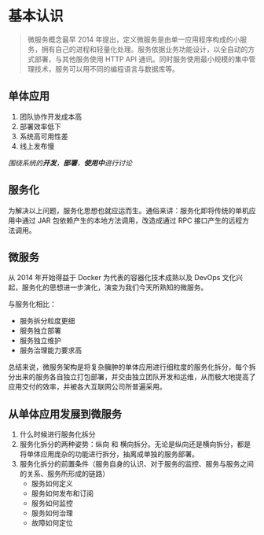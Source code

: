 # 基本认识

> 微服务概念最早 2014 年提出，定义微服务是由单一应用程序构成的小服务，拥有自己的进程和轻量化处理。服务依据业务功能设计，以全自动的方式部署，与其他服务使用 HTTP API 通讯。同时服务使用最小规模的集中管理技术，服务可以用不同的编程语言与数据库等。

## 单体应用

1. 团队协作开发成本高
2. 部署效率低下
3. 系统高可用性差
4. 线上发布慢

*围绕系统的**开发**，**部署**，**使用中**进行讨论*

## 服务化

为解决以上问题，服务化思想也就应运而生。通俗来讲：服务化即将传统的单机应用中通过 JAR 包依赖产生的本地方法调用，改造成通过 RPC 接口产生的远程方法调用。

## 微服务
从 2014 年开始得益于 Docker 为代表的容器化技术成熟以及 DevOps 文化兴起，服务化的思想进一步演化，演变为我们今天所熟知的微服务。

与服务化相比：

- 服务拆分粒度更细
- 服务独立部署
- 服务独立维护
- 服务治理能力要求高

总结来说，微服务架构是将复杂臃肿的单体应用进行细粒度的服务化拆分，每个拆分出来的服务各自独立打包部署，并交由独立团队开发和运维，从而极大地提高了应用交付的效率，并被各大互联网公司所普遍采用。

## 从单体应用发展到微服务

1. 什么时候进行服务化拆分
2. 服务化拆分的两种姿势：纵向 和 横向拆分。无论是纵向还是横向拆分，都是将单体应用庞杂的功能进行拆分，抽离成单独的服务部署。
3. 服务化拆分的前置条件（服务自身的认识、对于服务的监控、服务与服务之间的关系、服务所形成的链路）
    - 服务如何定义
    - 服务如何发布和订阅
    - 服务如何监控
    - 服务如何治理
    - 故障如何定位